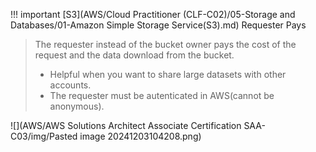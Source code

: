 
!!! important [S3](AWS/Cloud Practitioner (CLF-C02)/05-Storage and Databases/01-Amazon Simple Storage Service(S3).md) Requester Pays
> The requester instead of the bucket owner pays the cost of the request and the data download from the bucket.
> - Helpful when you want to share large datasets with other accounts.
> - The requester must be autenticated in AWS(cannot be anonymous).

![](AWS/AWS Solutions Architect Associate Certification SAA-C03/img/Pasted image 20241203104208.png)